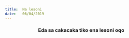 ```yaml
---
title:  Na lesoni
date:   06/04/2019
---
```


### <center>Eda sa cakacaka tiko ena lesoni oqo</center>
